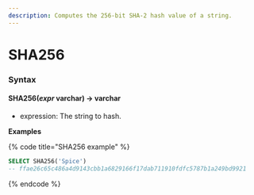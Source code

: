 ```yaml
---
description: Computes the 256-bit SHA-2 hash value of a string.
---
```


# SHA256

### Syntax <a href="#syntax" id="syntax"></a>

#### SHA256(_expr_ varchar) → varchar <a href="#sha256expr-varchar--varchar" id="sha256expr-varchar--varchar"></a>

* expression: The string to hash.

**Examples**

{% code title="SHA256 example" %}
```sql
SELECT SHA256('Spice')
-- ffae26c65c486a4d9143cbb1a6829166f17dab711910fdfc5787b1a249bd9921
```
{% endcode %}
